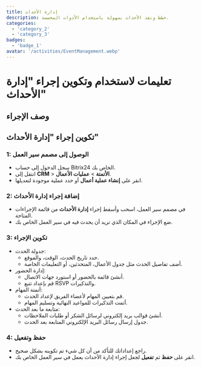 ```yaml
---
title: إدارة الأحداث
description: خطط ونفذ الأحداث بسهولة باستخدام الأدوات المخصصة.
categories: 
  - 'category_2'
  - 'category_3'
badges: 
  - 'badge_1'
avatar: '/activities/EventManagement.webp'
---
```

# تعليمات لاستخدام وتكوين إجراء "إدارة الأحداث"

## وصف الإجراء

## **تكوين إجراء "إدارة الأحداث"**

### 1: الوصول إلى مصمم سير العمل
- سجل الدخول إلى حساب Bitrix24 الخاص بك.
- انتقل إلى **CRM** > **الأتمتة** > **عمليات الأعمال**.
- انقر على **إنشاء عملية أعمال** أو حدد عملية موجودة لتعديلها.

### 2: إضافة إجراء إدارة الأحداث
- في مصمم سير العمل، اسحب وأسقط إجراء **إدارة الأحداث** من قائمة الإجراءات المتاحة.
- ضع الإجراء في المكان الذي تريد أن يحدث فيه في سير العمل الخاص بك.

### 3: تكوين الإجراء
- جدولة الحدث:
  - حدد تاريخ الحدث، الوقت، والموقع.
  - أضف تفاصيل الحدث مثل جدول الأعمال، المتحدثين، أو التعليمات الخاصة.
- إدارة الحضور:
  - أنشئ قائمة بالحضور أو استورد جهات الاتصال.
  - قم بإعداد تتبع RSVP والتذكيرات.
- أتمتة المهام:
  - قم بتعيين المهام لأعضاء الفريق لإعداد الحدث.
  - أتمت التذكيرات للمواعيد النهائية وتسليم المهام.
- متابعة ما بعد الحدث:
  - أنشئ قوالب بريد إلكتروني لرسائل الشكر أو طلبات الملاحظات.
  - جدول إرسال رسائل البريد الإلكتروني المتابعة بعد الحدث.

### 4: حفظ وتفعيل
- راجع إعداداتك للتأكد من أن كل شيء تم تكوينه بشكل صحيح.
- انقر على **حفظ** ثم **تفعيل** لجعل إجراء إدارة الأحداث يعمل في سير العمل الخاص بك.
